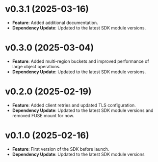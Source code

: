 # v0.3.1 (2025-03-16)

* **Feature**: Added additional documentation.
* **Dependency Update**: Updated to the latest SDK module versions.

# v0.3.0 (2025-03-04)

* **Feature**: Added multi-region buckets and improved performance of large object operations. 
* **Dependency Update**: Updated to the latest SDK module versions.

# v0.2.0 (2025-02-19)

* **Feature**: Added client retries and updated TLS configuration. 
* **Dependency Update**: Updated to the latest SDK module versions and removed FUSE mount for now. 

# v0.1.0 (2025-02-16)

* **Feature**: First version of the SDK before launch.
* **Dependency Update**: Updated to the latest SDK module versions